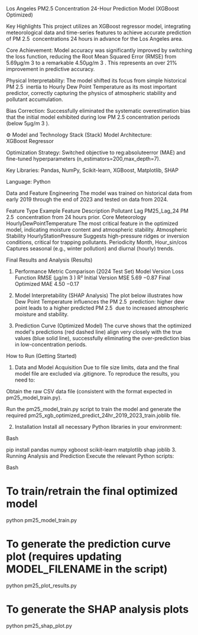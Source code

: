 Los Angeles PM2.5 Concentration 24-Hour Prediction Model (XGBoost Optimized)


Key Highlights
This project utilizes an XGBoost regressor model, integrating meteorological data and time-series features to achieve accurate prediction of PM 
2.5
​
  concentrations 24 hours in advance for the Los Angeles area.

Core Achievement: Model accuracy was significantly improved by switching the loss function, reducing the Root Mean Squared Error (RMSE) from 5.69μg/m 
3
  to a remarkable 4.50μg/m 
3
 . This represents an over 21% improvement in predictive accuracy.

Physical Interpretability: The model shifted its focus from simple historical PM 
2.5
​
  inertia to Hourly Dew Point Temperature as its most important predictor, correctly capturing the physics of atmospheric stability and pollutant accumulation.

Bias Correction: Successfully eliminated the systematic overestimation bias that the initial model exhibited during low PM 
2.5
​
  concentration periods (below 5μg/m 
3
 ).

⚙️ Model and Technology Stack (Stack)
Model Architecture: XGBoost Regressor

Optimization Strategy: Switched objective to reg:absoluteerror (MAE) and fine-tuned hyperparameters (n_estimators=200,max_depth=7).

Key Libraries: Pandas, NumPy, Scikit-learn, XGBoost, Matplotlib, SHAP

Language: Python

Data and Feature Engineering
The model was trained on historical data from early 2019 through the end of 2023 and tested on data from 2024.

Feature Type	Example Feature	Description
Pollutant Lag	PM25_Lag_24	PM 
2.5
​
  concentration from 24 hours prior.
Core Meteorology	HourlyDewPointTemperature	The most critical feature in the optimized model, indicating moisture content and atmospheric stability.
Atmospheric Stability	HourlyStationPressure	Suggests high-pressure ridges or inversion conditions, critical for trapping pollutants.
Periodicity	Month, Hour_sin/cos	Captures seasonal (e.g., winter pollution) and diurnal (hourly) trends.

Final Results and Analysis (Results)
1. Performance Metric Comparison (2024 Test Set)
Model Version	Loss Function	RMSE (μg/m 
3
 )	R²
Initial Version	MSE	5.69	−0.87
Final Optimized	MAE	4.50	−0.17
2. Model Interpretability (SHAP Analysis)
The plot below illustrates how Dew Point Temperature influences the PM 
2.5
​
  prediction: higher dew point leads to a higher predicted PM 
2.5
​
  due to increased atmospheric moisture and stability.

3. Prediction Curve (Optimized Model)
The curve shows that the optimized model's predictions (red dashed line) align very closely with the true values (blue solid line), successfully eliminating the over-prediction bias in low-concentration periods.

How to Run (Getting Started)
1. Data and Model Acquisition
Due to file size limits, data and the final model file are excluded via .gitignore. To reproduce the results, you need to:

Obtain the raw CSV data file (consistent with the format expected in pm25_model_train.py).

Run the pm25_model_train.py script to train the model and generate the required pm25_xgb_optimized_predict_24hr_2019_2023_train.joblib file.

2. Installation
Install all necessary Python libraries in your environment:

Bash

pip install pandas numpy xgboost scikit-learn matplotlib shap joblib
3. Running Analysis and Prediction
Execute the relevant Python scripts:

Bash

# To train/retrain the final optimized model
python pm25_model_train.py

# To generate the prediction curve plot (requires updating MODEL_FILENAME in the script)
python pm25_plot_results.py

# To generate the SHAP analysis plots
python pm25_shap_plot.py
